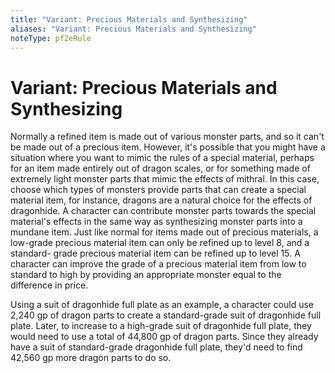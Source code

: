 ```yaml
---
title: "Variant: Precious Materials and Synthesizing"
aliases: "Variant: Precious Materials and Synthesizing"
noteType: pf2eRule
---
```


# Variant: Precious Materials and Synthesizing
Normally a refined item is made out of various monster parts, and so it can't be made out of a precious item. However, it's possible that you might have a situation where you want to mimic the rules of a special material, perhaps for an item made entirely out of dragon scales, or for something made of extremely light monster parts that mimic the effects of mithral. In this case, choose which types of monsters provide parts that can create a special material item, for instance, dragons are a natural choice for the effects of dragonhide. A character can contribute monster parts towards the special material's effects in the same way as synthesizing monster parts into a mundane item. Just like normal for items made out of precious materials, a low-grade precious material item can only be refined up to level 8, and a standard- grade precious material item can be refined up to level 15. A character can improve the grade of a precious material item from low to standard to high by providing an appropriate monster equal to the difference in price.

Using a suit of dragonhide full plate as an example, a character could use 2,240 gp of dragon parts to create a standard-grade suit of dragonhide full plate. Later, to increase to a high-grade suit of dragonhide full plate, they would need to use a total of 44,800 gp of dragon parts. Since they already have a suit of standard-grade dragonhide full plate, they'd need to find 42,560 gp more dragon parts to do so.